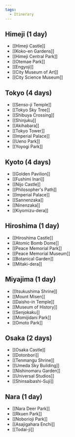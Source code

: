 ```yaml
---
tags:
  - Itinerary
---
```


## Himeji (1 day)
- [[Himeji Castle]]
- [[Koko-en Gardens]]
- [[Himeji Central Park]]
- [[Otemae Park]]
- [[Engyoji]]
- [[City Museum of Art]]
- [[City Science Museum]]

## Tokyo (4 days)
- [[Senso-ji Temple]]
- [[Tokyo Sky Tree]]
- [[Shibuya Crossing]]
- [[Shinjuku]]
- [[Akihabara]]
- [[Tokyo Tower]]
- [[Imperial Palace]]
- [[Ueno Park]]
- [[Yoyogi Park]]

## Kyoto (4 days)
- [[Golden Pavilion]]
- [[Fushimi Inari]]
- [[Nijo Castle]]
- [[Philosopher's Path]]
- [[Imperial Palace]]
- [[Sannenzaka]]
- [[Ninenzaka]]
- [[Kiyomizu-dera]]

## Hiroshima (1 day)
- [[Hiroshima Castle]]
- [[Atomic Bomb Dome]]
- [[Peace Memorial Park]]
- [[Peace Memorial Museum]]
- [[Botanical Garden]]
- [[Mitaki-dera]]

## Miyajima (1 day)
- [[Itsukushima Shrine]]
- [[Mount Misen]]
- [[Daisho-in Temple]]
- [[Museum of History]]
- [[Senjokaku]]
- [[Momijidani Park]]
- [[Omoto Park]]

## Osaka (2 days)
- [[Osaka Castle]]
- [[Dotonbori]]
- [[Tenmangu Shrine]]
- [[Umeda Sky Building]]
- [[Nishinomaru Garden]]
- [[Universal Studios]]
- [[Shinsaibashi-Suji]]

## Nara (1 day)
- [[Nara Deer Park]]
- [[Rkuen Park]]
- [[Noborioji Park]]
- [[Asajigahara Enchi]]
- [[Todai-ji]]